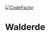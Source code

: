 [![CodeFactor](https://www.codefactor.io/repository/github/wolkeneis/walderde/badge)](https://www.codefactor.io/repository/github/wolkeneis/walderde)

# Walderde
 
